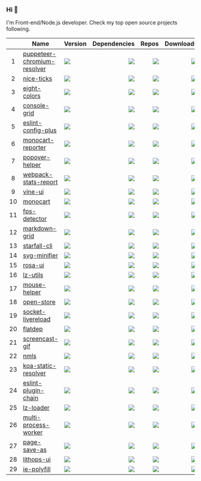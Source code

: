 ### Hi 👋

I'm Front-end/Node.js developer. Check my top open source projects following.

|   |Name|Version|Dependencies|Repos|Downloads|   |
|:-:|----|-------|-----------:|----:|--------:|--:|
| 1 |[puppeteer-chromium-resolver](https://github.com/cenfun/puppeteer-chromium-resolver)|[![](https://img.shields.io/npm/v/puppeteer-chromium-resolver?label=)](https://www.npmjs.com/package/puppeteer-chromium-resolver)|[![](https://img.shields.io/librariesio/github/cenfun/puppeteer-chromium-resolver?label=)](https://github.com/cenfun/puppeteer-chromium-resolver/network/dependencies)|[![](https://badgen.net/github/dependents-repo/cenfun/puppeteer-chromium-resolver?label=)](https://github.com/cenfun/puppeteer-chromium-resolver/network/dependents)|[![](https://badgen.net/npm/dw/puppeteer-chromium-resolver?label=)](https://www.npmjs.com/package/puppeteer-chromium-resolver)|[![](https://badgen.net/npm/dt/puppeteer-chromium-resolver?label=)](https://www.npmjs.com/package/puppeteer-chromium-resolver)|
| 2 |[nice-ticks](https://github.com/cenfun/nice-ticks)|[![](https://img.shields.io/npm/v/nice-ticks?label=)](https://www.npmjs.com/package/nice-ticks)|[![](https://img.shields.io/librariesio/github/cenfun/nice-ticks?label=)](https://github.com/cenfun/nice-ticks/network/dependencies)|[![](https://badgen.net/github/dependents-repo/cenfun/nice-ticks?label=)](https://github.com/cenfun/nice-ticks/network/dependents)|[![](https://badgen.net/npm/dw/nice-ticks?label=)](https://www.npmjs.com/package/nice-ticks)|[![](https://badgen.net/npm/dt/nice-ticks?label=)](https://www.npmjs.com/package/nice-ticks)|
| 3 |[eight-colors](https://github.com/cenfun/eight-colors)|[![](https://img.shields.io/npm/v/eight-colors?label=)](https://www.npmjs.com/package/eight-colors)|[![](https://img.shields.io/librariesio/github/cenfun/eight-colors?label=)](https://github.com/cenfun/eight-colors/network/dependencies)|[![](https://badgen.net/github/dependents-repo/cenfun/eight-colors?label=)](https://github.com/cenfun/eight-colors/network/dependents)|[![](https://badgen.net/npm/dw/eight-colors?label=)](https://www.npmjs.com/package/eight-colors)|[![](https://badgen.net/npm/dt/eight-colors?label=)](https://www.npmjs.com/package/eight-colors)|
| 4 |[console-grid](https://github.com/cenfun/console-grid)|[![](https://img.shields.io/npm/v/console-grid?label=)](https://www.npmjs.com/package/console-grid)|[![](https://img.shields.io/librariesio/github/cenfun/console-grid?label=)](https://github.com/cenfun/console-grid/network/dependencies)|[![](https://badgen.net/github/dependents-repo/cenfun/console-grid?label=)](https://github.com/cenfun/console-grid/network/dependents)|[![](https://badgen.net/npm/dw/console-grid?label=)](https://www.npmjs.com/package/console-grid)|[![](https://badgen.net/npm/dt/console-grid?label=)](https://www.npmjs.com/package/console-grid)|
| 5 |[eslint-config-plus](https://github.com/cenfun/eslint-config-plus)|[![](https://img.shields.io/npm/v/eslint-config-plus?label=)](https://www.npmjs.com/package/eslint-config-plus)|[![](https://img.shields.io/librariesio/github/cenfun/eslint-config-plus?label=)](https://github.com/cenfun/eslint-config-plus/network/dependencies)|[![](https://badgen.net/github/dependents-repo/cenfun/eslint-config-plus?label=)](https://github.com/cenfun/eslint-config-plus/network/dependents)|[![](https://badgen.net/npm/dw/eslint-config-plus?label=)](https://www.npmjs.com/package/eslint-config-plus)|[![](https://badgen.net/npm/dt/eslint-config-plus?label=)](https://www.npmjs.com/package/eslint-config-plus)|
| 6 |[monocart-reporter](https://github.com/cenfun/monocart-reporter)|[![](https://img.shields.io/npm/v/monocart-reporter?label=)](https://www.npmjs.com/package/monocart-reporter)|[![](https://img.shields.io/librariesio/github/cenfun/monocart-reporter?label=)](https://github.com/cenfun/monocart-reporter/network/dependencies)|[![](https://badgen.net/github/dependents-repo/cenfun/monocart-reporter?label=)](https://github.com/cenfun/monocart-reporter/network/dependents)|[![](https://badgen.net/npm/dw/monocart-reporter?label=)](https://www.npmjs.com/package/monocart-reporter)|[![](https://badgen.net/npm/dt/monocart-reporter?label=)](https://www.npmjs.com/package/monocart-reporter)|
| 7 |[popover-helper](https://github.com/cenfun/popover-helper)|[![](https://img.shields.io/npm/v/popover-helper?label=)](https://www.npmjs.com/package/popover-helper)|[![](https://img.shields.io/librariesio/github/cenfun/popover-helper?label=)](https://github.com/cenfun/popover-helper/network/dependencies)|[![](https://badgen.net/github/dependents-repo/cenfun/popover-helper?label=)](https://github.com/cenfun/popover-helper/network/dependents)|[![](https://badgen.net/npm/dw/popover-helper?label=)](https://www.npmjs.com/package/popover-helper)|[![](https://badgen.net/npm/dt/popover-helper?label=)](https://www.npmjs.com/package/popover-helper)|
| 8 |[webpack-stats-report](https://github.com/cenfun/webpack-stats-report)|[![](https://img.shields.io/npm/v/webpack-stats-report?label=)](https://www.npmjs.com/package/webpack-stats-report)|[![](https://img.shields.io/librariesio/github/cenfun/webpack-stats-report?label=)](https://github.com/cenfun/webpack-stats-report/network/dependencies)|[![](https://badgen.net/github/dependents-repo/cenfun/webpack-stats-report?label=)](https://github.com/cenfun/webpack-stats-report/network/dependents)|[![](https://badgen.net/npm/dw/webpack-stats-report?label=)](https://www.npmjs.com/package/webpack-stats-report)|[![](https://badgen.net/npm/dt/webpack-stats-report?label=)](https://www.npmjs.com/package/webpack-stats-report)|
| 9 |[vine-ui](https://github.com/cenfun/vine-ui)|[![](https://img.shields.io/npm/v/vine-ui?label=)](https://www.npmjs.com/package/vine-ui)|[![](https://img.shields.io/librariesio/github/cenfun/vine-ui?label=)](https://github.com/cenfun/vine-ui/network/dependencies)|[![](https://badgen.net/github/dependents-repo/cenfun/vine-ui?label=)](https://github.com/cenfun/vine-ui/network/dependents)|[![](https://badgen.net/npm/dw/vine-ui?label=)](https://www.npmjs.com/package/vine-ui)|[![](https://badgen.net/npm/dt/vine-ui?label=)](https://www.npmjs.com/package/vine-ui)|
| 10|[monocart](https://github.com/cenfun/monocart)|[![](https://img.shields.io/npm/v/monocart?label=)](https://www.npmjs.com/package/monocart)|[![](https://img.shields.io/librariesio/github/cenfun/monocart?label=)](https://github.com/cenfun/monocart/network/dependencies)|[![](https://badgen.net/github/dependents-repo/cenfun/monocart?label=)](https://github.com/cenfun/monocart/network/dependents)|[![](https://badgen.net/npm/dw/monocart?label=)](https://www.npmjs.com/package/monocart)|[![](https://badgen.net/npm/dt/monocart?label=)](https://www.npmjs.com/package/monocart)|
| 11|[fps-detector](https://github.com/cenfun/fps-detector)|[![](https://img.shields.io/npm/v/fps-detector?label=)](https://www.npmjs.com/package/fps-detector)|[![](https://img.shields.io/librariesio/github/cenfun/fps-detector?label=)](https://github.com/cenfun/fps-detector/network/dependencies)|[![](https://badgen.net/github/dependents-repo/cenfun/fps-detector?label=)](https://github.com/cenfun/fps-detector/network/dependents)|[![](https://badgen.net/npm/dw/fps-detector?label=)](https://www.npmjs.com/package/fps-detector)|[![](https://badgen.net/npm/dt/fps-detector?label=)](https://www.npmjs.com/package/fps-detector)|
| 12|[markdown-grid](https://github.com/cenfun/markdown-grid)|[![](https://img.shields.io/npm/v/markdown-grid?label=)](https://www.npmjs.com/package/markdown-grid)|[![](https://img.shields.io/librariesio/github/cenfun/markdown-grid?label=)](https://github.com/cenfun/markdown-grid/network/dependencies)|[![](https://badgen.net/github/dependents-repo/cenfun/markdown-grid?label=)](https://github.com/cenfun/markdown-grid/network/dependents)|[![](https://badgen.net/npm/dw/markdown-grid?label=)](https://www.npmjs.com/package/markdown-grid)|[![](https://badgen.net/npm/dt/markdown-grid?label=)](https://www.npmjs.com/package/markdown-grid)|
| 13|[starfall-cli](https://github.com/cenfun/starfall-cli)|[![](https://img.shields.io/npm/v/starfall-cli?label=)](https://www.npmjs.com/package/starfall-cli)|[![](https://img.shields.io/librariesio/github/cenfun/starfall-cli?label=)](https://github.com/cenfun/starfall-cli/network/dependencies)|[![](https://badgen.net/github/dependents-repo/cenfun/starfall-cli?label=)](https://github.com/cenfun/starfall-cli/network/dependents)|[![](https://badgen.net/npm/dw/starfall-cli?label=)](https://www.npmjs.com/package/starfall-cli)|[![](https://badgen.net/npm/dt/starfall-cli?label=)](https://www.npmjs.com/package/starfall-cli)|
| 14|[svg-minifier](https://github.com/cenfun/svg-minifier)|[![](https://img.shields.io/npm/v/svg-minifier?label=)](https://www.npmjs.com/package/svg-minifier)|[![](https://img.shields.io/librariesio/github/cenfun/svg-minifier?label=)](https://github.com/cenfun/svg-minifier/network/dependencies)|[![](https://badgen.net/github/dependents-repo/cenfun/svg-minifier?label=)](https://github.com/cenfun/svg-minifier/network/dependents)|[![](https://badgen.net/npm/dw/svg-minifier?label=)](https://www.npmjs.com/package/svg-minifier)|[![](https://badgen.net/npm/dt/svg-minifier?label=)](https://www.npmjs.com/package/svg-minifier)|
| 15|[rosa-ui](https://github.com/cenfun/rosa-ui)|[![](https://img.shields.io/npm/v/rosa-ui?label=)](https://www.npmjs.com/package/rosa-ui)|[![](https://img.shields.io/librariesio/github/cenfun/rosa-ui?label=)](https://github.com/cenfun/rosa-ui/network/dependencies)|[![](https://badgen.net/github/dependents-repo/cenfun/rosa-ui?label=)](https://github.com/cenfun/rosa-ui/network/dependents)|[![](https://badgen.net/npm/dw/rosa-ui?label=)](https://www.npmjs.com/package/rosa-ui)|[![](https://badgen.net/npm/dt/rosa-ui?label=)](https://www.npmjs.com/package/rosa-ui)|
| 16|[lz-utils](https://github.com/cenfun/lz-utils)|[![](https://img.shields.io/npm/v/lz-utils?label=)](https://www.npmjs.com/package/lz-utils)|[![](https://img.shields.io/librariesio/github/cenfun/lz-utils?label=)](https://github.com/cenfun/lz-utils/network/dependencies)|[![](https://badgen.net/github/dependents-repo/cenfun/lz-utils?label=)](https://github.com/cenfun/lz-utils/network/dependents)|[![](https://badgen.net/npm/dw/lz-utils?label=)](https://www.npmjs.com/package/lz-utils)|[![](https://badgen.net/npm/dt/lz-utils?label=)](https://www.npmjs.com/package/lz-utils)|
| 17|[mouse-helper](https://github.com/cenfun/mouse-helper)|[![](https://img.shields.io/npm/v/mouse-helper?label=)](https://www.npmjs.com/package/mouse-helper)|[![](https://img.shields.io/librariesio/github/cenfun/mouse-helper?label=)](https://github.com/cenfun/mouse-helper/network/dependencies)|[![](https://badgen.net/github/dependents-repo/cenfun/mouse-helper?label=)](https://github.com/cenfun/mouse-helper/network/dependents)|[![](https://badgen.net/npm/dw/mouse-helper?label=)](https://www.npmjs.com/package/mouse-helper)|[![](https://badgen.net/npm/dt/mouse-helper?label=)](https://www.npmjs.com/package/mouse-helper)|
| 18|[open-store](https://github.com/cenfun/open-store)|[![](https://img.shields.io/npm/v/open-store?label=)](https://www.npmjs.com/package/open-store)|[![](https://img.shields.io/librariesio/github/cenfun/open-store?label=)](https://github.com/cenfun/open-store/network/dependencies)|[![](https://badgen.net/github/dependents-repo/cenfun/open-store?label=)](https://github.com/cenfun/open-store/network/dependents)|[![](https://badgen.net/npm/dw/open-store?label=)](https://www.npmjs.com/package/open-store)|[![](https://badgen.net/npm/dt/open-store?label=)](https://www.npmjs.com/package/open-store)|
| 19|[socket-livereload](https://github.com/cenfun/socket-livereload)|[![](https://img.shields.io/npm/v/socket-livereload?label=)](https://www.npmjs.com/package/socket-livereload)|[![](https://img.shields.io/librariesio/github/cenfun/socket-livereload?label=)](https://github.com/cenfun/socket-livereload/network/dependencies)|[![](https://badgen.net/github/dependents-repo/cenfun/socket-livereload?label=)](https://github.com/cenfun/socket-livereload/network/dependents)|[![](https://badgen.net/npm/dw/socket-livereload?label=)](https://www.npmjs.com/package/socket-livereload)|[![](https://badgen.net/npm/dt/socket-livereload?label=)](https://www.npmjs.com/package/socket-livereload)|
| 20|[flatdep](https://github.com/cenfun/flatdep)|[![](https://img.shields.io/npm/v/flatdep?label=)](https://www.npmjs.com/package/flatdep)|[![](https://img.shields.io/librariesio/github/cenfun/flatdep?label=)](https://github.com/cenfun/flatdep/network/dependencies)|[![](https://badgen.net/github/dependents-repo/cenfun/flatdep?label=)](https://github.com/cenfun/flatdep/network/dependents)|[![](https://badgen.net/npm/dw/flatdep?label=)](https://www.npmjs.com/package/flatdep)|[![](https://badgen.net/npm/dt/flatdep?label=)](https://www.npmjs.com/package/flatdep)|
| 21|[screencast-gif](https://github.com/cenfun/screencast-gif)|[![](https://img.shields.io/npm/v/screencast-gif?label=)](https://www.npmjs.com/package/screencast-gif)|[![](https://img.shields.io/librariesio/github/cenfun/screencast-gif?label=)](https://github.com/cenfun/screencast-gif/network/dependencies)|[![](https://badgen.net/github/dependents-repo/cenfun/screencast-gif?label=)](https://github.com/cenfun/screencast-gif/network/dependents)|[![](https://badgen.net/npm/dw/screencast-gif?label=)](https://www.npmjs.com/package/screencast-gif)|[![](https://badgen.net/npm/dt/screencast-gif?label=)](https://www.npmjs.com/package/screencast-gif)|
| 22|[nmls](https://github.com/cenfun/nmls)|[![](https://img.shields.io/npm/v/nmls?label=)](https://www.npmjs.com/package/nmls)|[![](https://img.shields.io/librariesio/github/cenfun/nmls?label=)](https://github.com/cenfun/nmls/network/dependencies)|[![](https://badgen.net/github/dependents-repo/cenfun/nmls?label=)](https://github.com/cenfun/nmls/network/dependents)|[![](https://badgen.net/npm/dw/nmls?label=)](https://www.npmjs.com/package/nmls)|[![](https://badgen.net/npm/dt/nmls?label=)](https://www.npmjs.com/package/nmls)|
| 23|[koa-static-resolver](https://github.com/cenfun/koa-static-resolver)|[![](https://img.shields.io/npm/v/koa-static-resolver?label=)](https://www.npmjs.com/package/koa-static-resolver)|[![](https://img.shields.io/librariesio/github/cenfun/koa-static-resolver?label=)](https://github.com/cenfun/koa-static-resolver/network/dependencies)|[![](https://badgen.net/github/dependents-repo/cenfun/koa-static-resolver?label=)](https://github.com/cenfun/koa-static-resolver/network/dependents)|[![](https://badgen.net/npm/dw/koa-static-resolver?label=)](https://www.npmjs.com/package/koa-static-resolver)|[![](https://badgen.net/npm/dt/koa-static-resolver?label=)](https://www.npmjs.com/package/koa-static-resolver)|
| 24|[eslint-plugin-chain](https://github.com/cenfun/eslint-plugin-chain)|[![](https://img.shields.io/npm/v/eslint-plugin-chain?label=)](https://www.npmjs.com/package/eslint-plugin-chain)|[![](https://img.shields.io/librariesio/github/cenfun/eslint-plugin-chain?label=)](https://github.com/cenfun/eslint-plugin-chain/network/dependencies)|[![](https://badgen.net/github/dependents-repo/cenfun/eslint-plugin-chain?label=)](https://github.com/cenfun/eslint-plugin-chain/network/dependents)|[![](https://badgen.net/npm/dw/eslint-plugin-chain?label=)](https://www.npmjs.com/package/eslint-plugin-chain)|[![](https://badgen.net/npm/dt/eslint-plugin-chain?label=)](https://www.npmjs.com/package/eslint-plugin-chain)|
| 25|[lz-loader](https://github.com/cenfun/lz-loader)|[![](https://img.shields.io/npm/v/lz-loader?label=)](https://www.npmjs.com/package/lz-loader)|[![](https://img.shields.io/librariesio/github/cenfun/lz-loader?label=)](https://github.com/cenfun/lz-loader/network/dependencies)|[![](https://badgen.net/github/dependents-repo/cenfun/lz-loader?label=)](https://github.com/cenfun/lz-loader/network/dependents)|[![](https://badgen.net/npm/dw/lz-loader?label=)](https://www.npmjs.com/package/lz-loader)|[![](https://badgen.net/npm/dt/lz-loader?label=)](https://www.npmjs.com/package/lz-loader)|
| 26|[multi-process-worker](https://github.com/cenfun/multi-process-worker)|[![](https://img.shields.io/npm/v/multi-process-worker?label=)](https://www.npmjs.com/package/multi-process-worker)|[![](https://img.shields.io/librariesio/github/cenfun/multi-process-worker?label=)](https://github.com/cenfun/multi-process-worker/network/dependencies)|[![](https://badgen.net/github/dependents-repo/cenfun/multi-process-worker?label=)](https://github.com/cenfun/multi-process-worker/network/dependents)|[![](https://badgen.net/npm/dw/multi-process-worker?label=)](https://www.npmjs.com/package/multi-process-worker)|[![](https://badgen.net/npm/dt/multi-process-worker?label=)](https://www.npmjs.com/package/multi-process-worker)|
| 27|[page-save-as](https://github.com/cenfun/page-save-as)|[![](https://img.shields.io/npm/v/page-save-as?label=)](https://www.npmjs.com/package/page-save-as)|[![](https://img.shields.io/librariesio/github/cenfun/page-save-as?label=)](https://github.com/cenfun/page-save-as/network/dependencies)|[![](https://badgen.net/github/dependents-repo/cenfun/page-save-as?label=)](https://github.com/cenfun/page-save-as/network/dependents)|[![](https://badgen.net/npm/dw/page-save-as?label=)](https://www.npmjs.com/package/page-save-as)|[![](https://badgen.net/npm/dt/page-save-as?label=)](https://www.npmjs.com/package/page-save-as)|
| 28|[lithops-ui](https://github.com/cenfun/lithops-ui)|[![](https://img.shields.io/npm/v/lithops-ui?label=)](https://www.npmjs.com/package/lithops-ui)|[![](https://img.shields.io/librariesio/github/cenfun/lithops-ui?label=)](https://github.com/cenfun/lithops-ui/network/dependencies)|[![](https://badgen.net/github/dependents-repo/cenfun/lithops-ui?label=)](https://github.com/cenfun/lithops-ui/network/dependents)|[![](https://badgen.net/npm/dw/lithops-ui?label=)](https://www.npmjs.com/package/lithops-ui)|[![](https://badgen.net/npm/dt/lithops-ui?label=)](https://www.npmjs.com/package/lithops-ui)|
| 29|[ie-polyfill](https://github.com/cenfun/ie-polyfill)|[![](https://img.shields.io/npm/v/ie-polyfill?label=)](https://www.npmjs.com/package/ie-polyfill)|[![](https://img.shields.io/librariesio/github/cenfun/ie-polyfill?label=)](https://github.com/cenfun/ie-polyfill/network/dependencies)|[![](https://badgen.net/github/dependents-repo/cenfun/ie-polyfill?label=)](https://github.com/cenfun/ie-polyfill/network/dependents)|[![](https://badgen.net/npm/dw/ie-polyfill?label=)](https://www.npmjs.com/package/ie-polyfill)|[![](https://badgen.net/npm/dt/ie-polyfill?label=)](https://www.npmjs.com/package/ie-polyfill)|